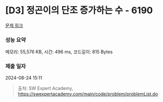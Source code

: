 # [D3] 정곤이의 단조 증가하는 수 - 6190 

[문제 링크](https://swexpertacademy.com/main/code/problem/problemDetail.do?contestProbId=AWcPjEuKAFgDFAU4) 

### 성능 요약

메모리: 55,576 KB, 시간: 496 ms, 코드길이: 815 Bytes

### 제출 일자

2024-08-24 15:11



> 출처: SW Expert Academy, https://swexpertacademy.com/main/code/problem/problemList.do